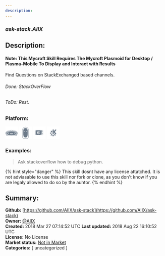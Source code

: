 ```yaml
---
description: 
---
```


### _ask-stack.AIIX_  
## Description:  
#### Note: This Mycroft Skill Requires The Mycroft Plasmoid for Desktop / Plasma-Mobile To Display and Interact with Results
Find Questions on StackExchanged based channels.
###### Done: StackOverFlow
###### ToDo: Rest.  
  
  
### Platform:  
 ![Mark I](../.gitbook/assets/mark-1-icon.png)  ![Mark II](../.gitbook/assets/mark-2-icon.png)  ![Picroft](../.gitbook/assets/picroft-icon.png)  ![plasmoid](../.gitbook/assets/kde.png)   
### Examples:  
> Ask stackoverflow how to debug python.  
  
{% hint style="danger" %}
This skill dosnt have any license attatched. It is not adviasable to use this skill nor fork or clone, as you don't know if you are legaly allowed to do so by the auhtor.
{% endhint %}
  
## Summary:  
**Github:** [https://github.com/AIIX/ask-stack](https://github.com/AIIX/ask-stack)  
**Owner:** [@AIIX](https://github.com/AIIX)  
**Created:** 2018 Mar 27 07:14:52 UTC  **Last updated:** 2018 Aug 22 16:10:52 UTC  
**License:** No License  
**Market status:** [Not in Market](https://market.mycroft.ai/skill/)  
**Categories:** [ uncategorized ]   
